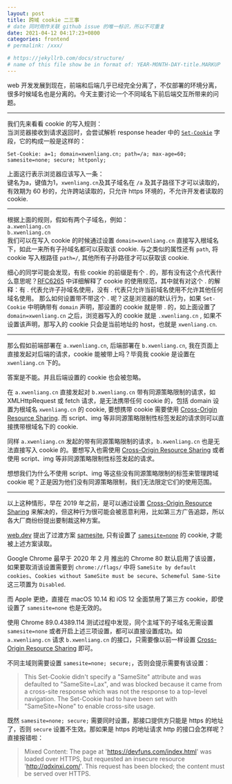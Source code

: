 ```yaml
---
layout: post
title: 跨域 cookie 二三事
# date 同时用作关联 github issue 的唯一标识，所以不可重复
date: 2021-04-12 04:17:23+0800
categories: frontend
# permalink: /xxx/

# https://jekyllrb.com/docs/structure/
# name of this file show be in format of: YEAR-MONTH-DAY-title.MARKUP
---
```


web 开发发展到现在，前端和后端几乎已经完全分离了，不仅部署的环境分离，很多时候域名也是分离的。今天主要讨论一个不同域名下前后端交互所带来的问题。

---  

我们先来看看 cookie 的写入规则：  
当浏览器接收到请求返回时，会尝试解析 response header 中的 [`Set-Cookie`](https://developer.mozilla.org/en-US/docs/Web/HTTP/Headers/Set-Cookie) 字段，它的构成一般是这样的：  
```
Set-Cookie: a=1; domain=xwenliang.cn; path=/a; max-age=60; samesite=none; secure; httponly;
```
上面这行表示浏览器应该写入一条：  
键名为a，键值为1，`xwenliang.cn`及其子域名在 `/a` 及其子路径下才可以读取的，有效期为 60 秒的，允许跨站读取的，只允许 https 环境的，不允许开发者读取的 cookie.  

---  

根据上面的规则，假如有两个子域名，例如：  
`a.xwenliang.cn`  
`b.xwenliang.cn`  
我们可以在写入 cookie 的时候通过设置 `domain=xwenliang.cn` 直接写入根域名下，如此一来所有子孙域名都可以获取该 cookie. 与之类似的属性还有 `path`, 将 cookie 写入根路径 `path=/`, 其他所有子孙路径才可以获取该 cookie.  

细心的同学可能会发现，有些 cookie 的前缀是有个 . 的，那有没有这个点代表什么意思呢？[RFC6265](https://tools.ietf.org/html/rfc6265#section-4.1.2.3) 中详细解释了 cookie 的使用规范，其中就有对这个 . 的解释：有 . 代表允许子孙域名使用，没有 . 代表只允许当前域名使用不允许其他任何域名使用。
那么如何设置带不带这个 . 呢？这是浏览器的默认行为，如果 `Set-Cookie` 中明确带有 `domain` 声明，那设置的 cookie 就是带 . 的，如上面设置了 `domain=xwenliang.cn` 之后，浏览器写入的 cookie 就是 `.xwenliang.cn` , 如果不设置该声明，那写入的 cookie 只会是当前地址的 host，也就是 `xwenliang.cn`.  

---  

那么假如前端部署在 `a.xwenliang.cn`, 后端部署在 `b.xwenliang.cn`, 我在页面上直接发起对后端的请求，cookie 能被带上吗？毕竟我 cookie 是设置在 `xwenliang.cn` 下的。

答案是不能。并且后端设置的 cookie 也会被忽略。

在 `a.xwenliang.cn` 直接发起对 `b.xwenliang.cn` 带有同源策略限制的请求，如 XMLHttpRequest 或 fetch 请求，是无法携带任何 cookie 的，包括 domain 设置为根域名 `xwenliang.cn` 的 cookie, 要想携带 cookie 需要使用  [Cross-Origin Resource Sharing](https://developer.mozilla.org/en-US/docs/Web/HTTP/CORS#requests_with_credentials). 而 script、img 等非同源策略限制性标签发起的请求则可以直接携带根域名下的 cookie.  

同样 `a.xwenliang.cn` 发起的带有同源策略限制的请求，`b.xwenliang.cn` 也是无法直接写入 cookie 的。要想写入也需使用  [Cross-Origin Resource Sharing](https://developer.mozilla.org/en-US/docs/Web/HTTP/CORS#requests_with_credentials) 或者使用 script、img 等非同源策略限制性标签发起的请求。

想想我们为什么不使用 script、img 等这些没有同源策略限制的标签来管理跨域 cookie 呢？正是因为他们没有同源策略限制，我们无法限定它们的使用范围。

---  

以上这种情形，早在 2019 年之前，是可以通过设置 [Cross-Origin Resource Sharing](https://developer.mozilla.org/en-US/docs/Web/HTTP/CORS#requests_with_credentials) 来解决的，但这种行为很可能会被恶意利用，比如第三方广告追踪，所以各大厂商纷纷提出要制裁这种方案。

[web.dev](https://web.dev/samesite-cookies-explained/) 提出了过渡方案 [samesite](https://tools.ietf.org/html/draft-ietf-httpbis-cookie-same-site-00), 只有设置了 [`samesite=none`](https://developer.mozilla.org/en-US/docs/Web/HTTP/Headers/Set-Cookie/SameSite#none) 的 cookie, 才能被上述方案读取。  

Google Chrome 最早于 2020 年 2 月 推出的 Chrome 80 默认启用了该设置，如果要取消该设置需要到 `chrome://flags/` 中将 `SameSite by default cookies`、`Cookies without SameSite must be secure`、`Schemeful Same-Site` 这三项置为 `Disabled`.  

而 Apple 更绝，直接在 macOS 10.14 和 iOS 12 全面禁用了第三方 cookie，即使设置了 `samesite=none` 也是无效的。

使用 Chrome 89.0.4389.114 测试过程中发现，同个主域下的子域名无需设置 `samesite=none`  或者开启上述三项设置，都可以直接设置成功。如 `a.xwenliang.cn` 请求 `b.xwenliang.cn` 的接口，只需要像以前一样设置 [Cross-Origin Resource Sharing](https://developer.mozilla.org/en-US/docs/Web/HTTP/CORS#requests_with_credentials) 即可。

不同主域则需要设置 `samesite=none; secure;`，否则会提示需要有该设置：  
> This Set-Cookie didn't specify a "SameSite" attribute and was defaulted to "SameSite=Lax", and was blocked because it came from a cross-site response which was not the response to a top-level navigation. The Set-Cookie had to have been set with "SameSite=None" to enable cross-site usage.

既然 `samesite=none; secure;` 需要同时设置，那接口提供方只能是 https 的地址了，否则 `secure` 设置不生效。那如果是 https 的地址请求 http 的接口会怎样呢？直接报错啦：  
> Mixed Content: The page at 'https://devfuns.com/index.html' was loaded over HTTPS, but requested an insecure resource 'http://qdxinxi.com/'. This request has been blocked; the content must be served over HTTPS.